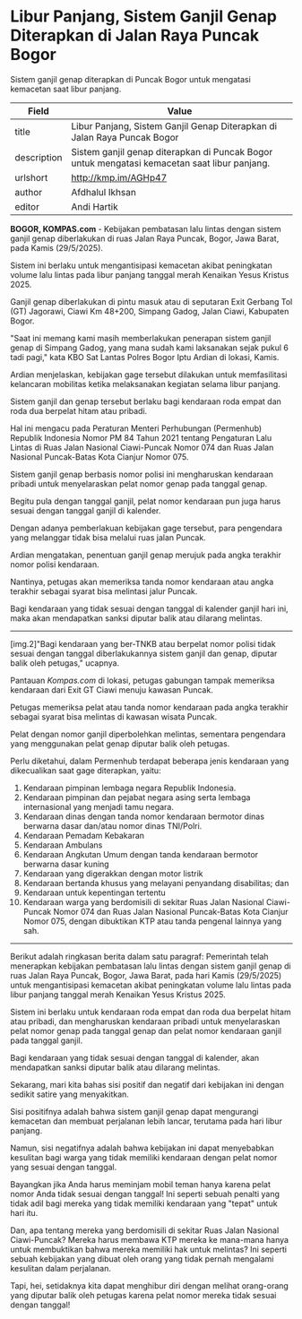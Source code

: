 # Libur Panjang, Sistem Ganjil Genap Diterapkan di Jalan Raya Puncak Bogor

Sistem ganjil genap diterapkan di Puncak Bogor untuk mengatasi kemacetan saat libur panjang.

| Field       | Value                                                       |
|-------------|-------------------------------------------------------------|
| title       | Libur Panjang, Sistem Ganjil Genap Diterapkan di Jalan Raya Puncak Bogor |
| description | Sistem ganjil genap diterapkan di Puncak Bogor untuk mengatasi kemacetan saat libur panjang. |
| urlshort    | http://kmp.im/AGHp47 |
| author      | Afdhalul Ikhsan |
| editor      | Andi Hartik |

**BOGOR, KOMPAS.com** - Kebijakan pembatasan lalu lintas dengan sistem ganjil genap diberlakukan di ruas Jalan Raya Puncak, Bogor, Jawa Barat, pada Kamis (29/5/2025).

Sistem ini berlaku untuk mengantisipasi kemacetan akibat peningkatan volume lalu lintas pada libur panjang tanggal merah Kenaikan Yesus Kristus 2025.

Ganjil genap diberlakukan di pintu masuk atau di seputaran Exit Gerbang Tol (GT) Jagorawi, Ciawi Km 48+200, Simpang Gadog, Jalan Ciawi, Kabupaten Bogor.

\"Saat ini memang kami masih memberlakukan penerapan sistem ganjil genap di Simpang Gadog, yang mana sudah kami laksanakan sejak pukul 6 tadi pagi,\" kata KBO Sat Lantas Polres Bogor Iptu Ardian di lokasi, Kamis.

Ardian menjelaskan, kebijakan gage tersebut dilakukan untuk memfasilitasi kelancaran mobilitas ketika melaksanakan kegiatan selama libur panjang.

Sistem ganjil dan genap tersebut berlaku bagi kendaraan roda empat dan roda dua berpelat hitam atau pribadi.

Hal ini mengacu pada Peraturan Menteri Perhubungan (Permenhub) Republik Indonesia Nomor PM 84 Tahun 2021 tentang Pengaturan Lalu Lintas di Ruas Jalan Nasional Ciawi-Puncak Nomor 074 dan Ruas Jalan Nasional Puncak-Batas Kota Cianjur Nomor 075.

Sistem ganjil genap berbasis nomor polisi ini mengharuskan kendaraan pribadi untuk menyelaraskan pelat nomor genap pada tanggal genap.

Begitu pula dengan tanggal ganjil, pelat nomor kendaraan pun juga harus sesuai dengan tanggal ganjil di kalender.

Dengan adanya pemberlakuan kebijakan gage tersebut, para pengendara yang melanggar tidak bisa melalui ruas jalan Puncak.

Ardian mengatakan, penentuan ganjil genap merujuk pada angka terakhir nomor polisi kendaraan.

Nantinya, petugas akan memeriksa tanda nomor kendaraan atau angka terakhir sebagai syarat bisa melintasi jalur Puncak.

Bagi kendaraan yang tidak sesuai dengan tanggal di kalender ganjil hari ini, maka akan mendapatkan sanksi diputar balik atau dilarang melintas.

------------------------------------------------------------------------

\[img.2\]\"Bagi kendaraan yang ber-TNKB atau berpelat nomor polisi tidak sesuai dengan tanggal diberlakukannya sistem ganjil dan genap, diputar balik oleh petugas,\" ucapnya.

Pantauan *Kompas.com* di lokasi, petugas gabungan tampak memeriksa kendaraan dari Exit GT Ciawi menuju kawasan Puncak.

Petugas memeriksa pelat atau tanda nomor kendaraan pada angka terakhir sebagai syarat bisa melintas di kawasan wisata Puncak.

Pelat dengan nomor ganjil diperbolehkan melintas, sementara pengendara yang menggunakan pelat genap diputar balik oleh petugas.

Perlu diketahui, dalam Permenhub terdapat beberapa jenis kendaraan yang dikecualikan saat gage diterapkan, yaitu:

1.  Kendaraan pimpinan lembaga negara Republik Indonesia.
2.  Kendaraan pimpinan dan pejabat negara asing serta lembaga internasional yang menjadi tamu negara.
3.  Kendaraan dinas dengan tanda nomor kendaraan bermotor dinas berwarna dasar dan/atau nomor dinas TNI/Polri.
4.  Kendaraan Pemadam Kebakaran
5.  Kendaraan Ambulans
6.  Kendaraan Angkutan Umum dengan tanda kendaraan bermotor berwarna dasar kuning
7.  Kendaraan yang digerakkan dengan motor listrik
8.  Kendaraan bertanda khusus yang melayani penyandang disabilitas; dan
9.  Kendaraan untuk kepentingan tertentu
10. Kendaraan warga yang berdomisili di sekitar Ruas Jalan Nasional Ciawi-Puncak Nomor 074 dan Ruas Jalan Nasional Puncak-Batas Kota Cianjur Nomor 075, dengan dibuktikan KTP atau tanda pengenal lainnya yang sah.

---
Berikut adalah ringkasan berita dalam satu paragraf: Pemerintah telah menerapkan kebijakan pembatasan lalu lintas dengan sistem ganjil genap di ruas Jalan Raya Puncak, Bogor, Jawa Barat, pada hari Kamis (29/5/2025) untuk mengantisipasi kemacetan akibat peningkatan volume lalu lintas pada libur panjang tanggal merah Kenaikan Yesus Kristus 2025.

 Sistem ini berlaku untuk kendaraan roda empat dan roda dua berpelat hitam atau pribadi, dan mengharuskan kendaraan pribadi untuk menyelaraskan pelat nomor genap pada tanggal genap dan pelat nomor kendaraan ganjil pada tanggal ganjil.

 Bagi kendaraan yang tidak sesuai dengan tanggal di kalender, akan mendapatkan sanksi diputar balik atau dilarang melintas.



Sekarang, mari kita bahas sisi positif dan negatif dari kebijakan ini dengan sedikit satire yang menyakitkan.

 Sisi positifnya adalah bahwa sistem ganjil genap dapat mengurangi kemacetan dan membuat perjalanan lebih lancar, terutama pada hari libur panjang.

 Namun, sisi negatifnya adalah bahwa kebijakan ini dapat menyebabkan kesulitan bagi warga yang tidak memiliki kendaraan dengan pelat nomor yang sesuai dengan tanggal.

 Bayangkan jika Anda harus meminjam mobil teman hanya karena pelat nomor Anda tidak sesuai dengan tanggal! Ini seperti sebuah penalti yang tidak adil bagi mereka yang tidak memiliki kendaraan yang "tepat" untuk hari itu.

 Dan, apa tentang mereka yang berdomisili di sekitar Ruas Jalan Nasional Ciawi-Puncak? Mereka harus membawa KTP mereka ke mana-mana hanya untuk membuktikan bahwa mereka memiliki hak untuk melintas? Ini seperti sebuah kebijakan yang dibuat oleh orang yang tidak pernah mengalami kesulitan dalam perjalanan.

 Tapi, hei, setidaknya kita dapat menghibur diri dengan melihat orang-orang yang diputar balik oleh petugas karena pelat nomor mereka tidak sesuai dengan tanggal!
